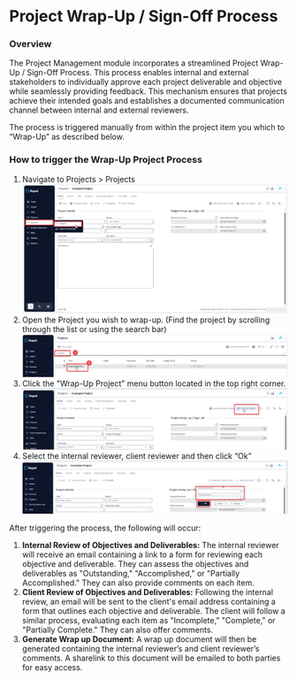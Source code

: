 # Project Wrap-Up / Sign-Off Process

### Overview

The Project Management module incorporates a streamlined Project Wrap-Up / Sign-Off Process. This process enables internal and external stakeholders to individually approve each project deliverable and objective while seamlessly providing feedback. This mechanism ensures that projects achieve their intended goals and establishes a documented communication channel between internal and external reviewers.

The process is triggered manually from within the project item you which to “Wrap-Up” as described below.

### How to trigger the Wrap-Up Project Process

1. Navigate to Projects &gt; Projects  
    ![image-1703658099164.png](./downloaded_image_1705285858993.png)
2. Open the Project you wish to wrap-up. (Find the project by scrolling through the list or using the search bar)  
    ![image-1703658166530.png](./downloaded_image_1705285860008.png)
3. Click the "Wrap-Up Project" menu button located in the top right corner.  
    ![image-1703720025957.png](./downloaded_image_1705285861025.png)
4. Select the internal reviewer, client reviewer and then click “Ok”  
    ![image-1703720045770.png](./downloaded_image_1705285862045.png)

After triggering the process, the following will occur:

1. **Internal Review of Objectives and Deliverables:** The internal reviewer will receive an email containing a link to a form for reviewing each objective and deliverable. They can assess the objectives and deliverables as "Outstanding," "Accomplished," or "Partially Accomplished." They can also provide comments on each item.
2. **Client Review of Objectives and Deliverables:** Following the internal review, an email will be sent to the client's email address containing a form that outlines each objective and deliverable. The client will follow a similar process, evaluating each item as "Incomplete," "Complete," or "Partially Complete." They can also offer comments.
3. **Generate Wrap up Document:** A wrap up document will then be generated containing the internal reviewer’s and client reviewer’s comments. A sharelink to this document will be emailed to both parties for easy access.